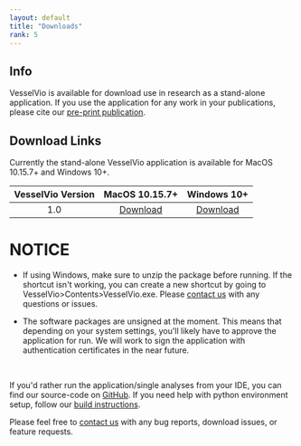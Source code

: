 ```yaml
---
layout: default
title: "Downloads"
rank: 5
---
```


## Info
VesselVio is available for download use in research as a stand-alone application. If you use the application for any work in your publications, please cite our [pre-print publication](https://www.researchsquare.com/article/rs-608609/v1).

## Download Links
Currently the stand-alone VesselVio application is available for MacOS 10.15.7+ and Windows 10+.

  | VesselVio Version | MacOS 10.15.7+ |    Windows 10+ |
  |:-------------:|:---------------:|:---------------:|
  | 1.0           | [Download](https://sourceforge.net/projects/vesselvio/files/1.0%20Downloads/VesselVio.app.zip/download) | [Download](https://sourceforge.net/projects/vesselvio/files/1.0%20Downloads/VesselVio.zip/download)  |


# NOTICE

- If using Windows, make sure to unzip the package before running. If the shortcut isn't working, you can create a new shortcut by going to VesselVio>Contents>VesselVio.exe. Please [contact us](mailto:vesselvio@gmail.com) with any questions or issues.

- The software packages are unsigned at the moment. This means that depending on your system settings, you'll likely have to approve the application for run. We will work to sign the application with authentication certificates in the near future.

&nbsp;

If you'd rather run the application/single analyses from your IDE, you can find our source-code on [GitHub](https://github.com/JacobBumgarner/VesselVio). If you need help with python environment setup, follow our [build instructions](https://jacobbumgarner.github.io/VesselVio/Build.html).

Please feel free to [contact us](mailto:vesselvio@gmail.com) with any bug reports, download issues, or feature requests.

